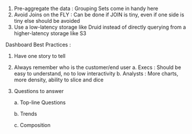 1. Pre-aggregate the data : Grouping Sets come in handy here
2. Avoid Joins on the FLY : Can be done if JOIN is tiny, even if one side is tiny else should be avoided
3. Use a low-latency storage like Druid instead of directly querying from a higher-latency storage like S3

Dashboard Best Practices : 
1. Have one story to tell
2. Always remember who is the customer/end user
   a. Execs : Should be easy to understand, no to low interactivity
   b. Analysts : More charts, more density, ability to slice and dice
3. Questions to answer

   a. Top-line Questions
   
   b. Trends

   c. Composition
